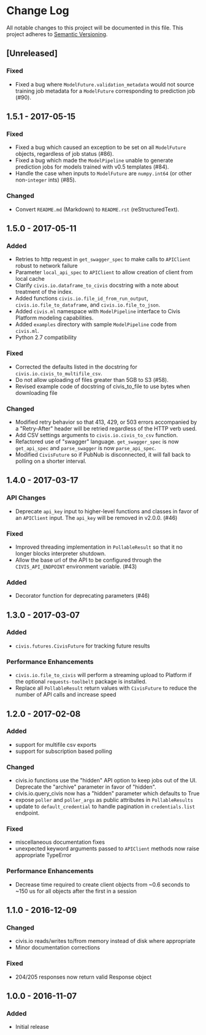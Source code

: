 # Change Log
All notable changes to this project will be documented in this file.
This project adheres to [Semantic Versioning](http://semver.org/).

## [Unreleased]
### Fixed
- Fixed a bug where ``ModelFuture.validation_metadata`` would not source training job metadata for a ``ModelFuture`` corresponding to prediction job (#90).

## 1.5.1 - 2017-05-15
### Fixed
- Fixed a bug which caused an exception to be set on all ``ModelFuture`` objects, regardless of job status (#86).
- Fixed a bug which made the ``ModelPipeline`` unable to generate prediction jobs for models trained with v0.5 templates (#84).
- Handle the case when inputs to ``ModelFuture`` are ``numpy.int64`` (or other non-``integer`` ints) (#85).

### Changed
- Convert `README.md` (Markdown) to `README.rst` (reStructuredText).

## 1.5.0 - 2017-05-11
### Added
- Retries to http request in ``get_swagger_spec`` to make calls to ``APIClient`` robust to network failure
- Parameter ``local_api_spec`` to ``APIClient`` to allow creation of client from local cache
- Clarify ``civis.io.dataframe_to_civis`` docstring with a note about treatment of the index.
- Added functions ``civis.io.file_id_from_run_output``, ``civis.io.file_to_dataframe``, and ``civis.io.file_to_json``.
- Added ``civis.ml`` namespace with ``ModelPipeline`` interface to Civis Platform modeling capabilities.
- Added ``examples`` directory with sample ``ModelPipeline`` code from ``civis.ml``.
- Python 2.7 compatibility

### Fixed
- Corrected the defaults listed in the docstring for ``civis.io.civis_to_multifile_csv``.
- Do not allow uploading of files greater than 5GB to S3 (#58).
- Revised example code of docstring of civis_to_file to use bytes when downloading file

### Changed
- Modified retry behavior so that 413, 429, or 503 errors accompanied by a "Retry-After" header will be retried regardless of the HTTP verb used.
- Add CSV settings arguments to ``civis.io.civis_to_csv`` function.
- Refactored use of "swagger" language.  ``get_swagger_spec`` is now ``get_api_spec`` and ``parse_swagger`` is now ``parse_api_spec``.
- Modified ``CivisFuture`` so if PubNub is disconnected, it will fall back to polling on a shorter interval.

## 1.4.0 - 2017-03-17
### API Changes
- Deprecate ``api_key`` input to higher-level functions and classes in favor of an ``APIClient`` input. The ``api_key`` will be removed in v2.0.0. (#46)

### Fixed
- Improved threading implementation in ``PollableResult`` so that it no longer blocks interpreter shutdown.
- Allow the base url of the API to be configured through the ``CIVIS_API_ENDPOINT`` environment variable. (#43)

### Added
- Decorator function for deprecating parameters (#46)

## 1.3.0 - 2017-03-07
### Added
- `civis.futures.CivisFuture` for tracking future results

### Performance Enhancements
- ``civis.io.file_to_civis`` will perform a streaming upload to Platform if the optional ``requests-toolbelt`` package is installed.
- Replace all ``PollableResult`` return values with ``CivisFuture`` to reduce the number of API calls and increase speed

## 1.2.0 - 2017-02-08
### Added
- support for multifile csv exports
- support for subscription based polling

### Changed
- civis.io functions use the "hidden" API option to keep jobs out of the UI. Deprecate the "archive" parameter in favor of "hidden".
- civis.io.query_civis now has a "hidden" parameter which defaults to True
- expose `poller` and `poller_args` as public attributes in `PollableResults`
- update to  `default_credential` to handle pagination in `credentials.list` endpoint.

### Fixed
- miscellaneous documentation fixes
- unexpected keyword arguments passed to `APIClient` methods now raise appropriate TypeError

### Performance Enhancements
- Decrease time required to create client objects from ~0.6 seconds to ~150 us for all objects after the first in a session

## 1.1.0 - 2016-12-09
### Changed
- civis.io reads/writes to/from memory instead of disk where appropriate
- Minor documentation corrections

### Fixed
- 204/205 responses now return valid Response object

## 1.0.0 - 2016-11-07
### Added
- Initial release
